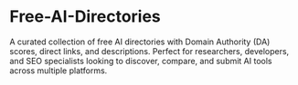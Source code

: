 # Free-AI-Directories
A curated collection of free AI directories with Domain Authority (DA) scores, direct links, and descriptions. Perfect for researchers, developers, and SEO specialists looking to discover, compare, and submit AI tools across multiple platforms.

